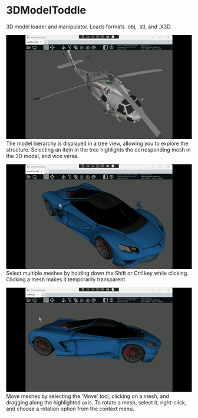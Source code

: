 # 3DModelToddle
3D model loader and manipulator. Loads formats .obj, .stl, and .X3D.

![Mesh TreeView](3DModelToddle_TreeSelect.gif)
The model hierarchy is displayed in a tree view, allowing you to explore the structure. Selecting an item in the tree highlights the corresponding mesh in the 3D model, and vice versa.

![Mesh Selection](3DModelToddle_MeshSelect.gif)
Select multiple meshes by holding down the Shift or Ctrl key while clicking. Clicking a mesh makes it temporarily transparent.

![Mesh Move & Rotate](3DModelToddle_MeshMove.gif)
Move meshes by selecting the 'Move' tool, clicking on a mesh, and dragging along the highlighted axis.
To rotate a mesh, select it, right-click, and choose a rotation option from the context menu.
